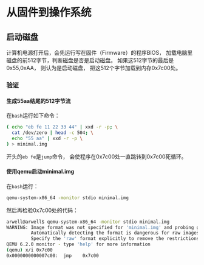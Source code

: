 # 从固件到操作系统

## 启动磁盘

计算机电源打开后，会先运行写在固件（Firmware）的程序BIOS，
加载电脑里磁盘的前512字节，判断磁盘是否是启动磁盘。
如果这512字节的最后是0x55,0xAA，
则认为是启动磁盘，
把这512个字节加载到内存0x7c00处。

### 验证

#### 生成55aa结尾的512字节流

在`bash`运行如下命令：
```sh
( echo "eb fe 11 22 33 44" | xxd -r -p; \
  cat /dev/zero | head -c 504; \
  echo "55 aa" | xxd -r -p \
) > minimal.img
```
开头的`eb fe`是`jump`命令，
会使程序在0x7c00处一直跳转到0x7c00死循环。

#### 使用qemu启动minimal.img

在`bash`运行：
```sh
qemu-system-x86_64 -monitor stdio minimal.img
```
然后再检验0x7c00处的代码：
```sh
arwell@arwell$ qemu-system-x86_64 -monitor stdio minimal.img 
WARNING: Image format was not specified for 'minimal.img' and probing guessed raw.
         Automatically detecting the format is dangerous for raw images, write operations on block 0 will be restricted.
         Specify the 'raw' format explicitly to remove the restrictions.
QEMU 6.2.0 monitor - type 'help' for more information
(qemu) x/i 0x7c00
0x0000000000007c00:  jmp    0x7c00
```

